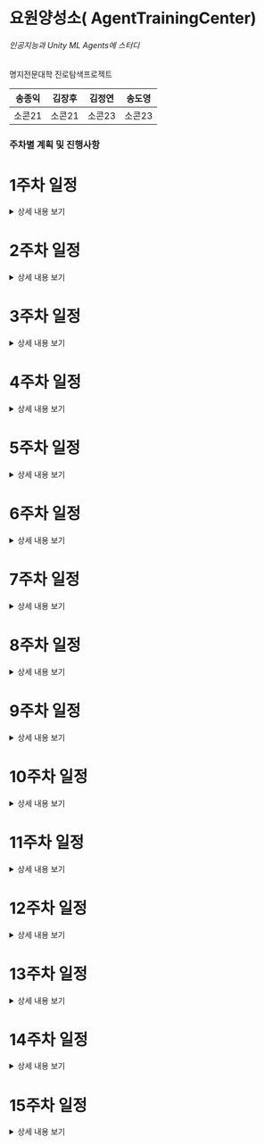 # 요원양성소( AgentTrainingCenter)

<h6>인공지능과 Unity ML Agents에 스터디</h6>
<p>명지전문대학 진로탐색프로젝트</p>

|송종익  | 김장후 | 김정연 | 송도영 |
|------|------|------|------|
| 소콘21| 소콘21 |  소콘23|  소콘23|

<h3>주차별 계획 및 진행사항</h3>

# 1주차 일정
<details>
<summary>상세 내용 보기</summary>
계획
  지도교수 면담 with 정지영 교수님 <br>
  Git, Github(기본 명령어와 project, discussions, issues 등), fork 클라이언트에 대한 내용학습 및 발제  
실행
  -9월 2일 월요일 17시부터 약 한 시간량 면담을 통해 무엇을 어느 정도 수준으로, 어떻게 공부할지 가이드라인을 잡음.
  -교내 Unity ML Agents 특강과 개발자에게 필요한 Git, Github 등에 대해 개인학습 후 정리
  -미팅은 2, 3주에 한번씩! 
비고
-
  
</details>

# 2주차 일정
<details>
<summary>상세 내용 보기</summary>
- 일정 1: 내용
- 일정 2: 내용
</details>

# 3주차 일정
<details>
<summary>상세 내용 보기</summary>
- 일정 1: 내용
- 일정 2: 내용
</details>

# 4주차 일정
<details>
<summary>상세 내용 보기</summary>
- 일정 1: 내용
- 일정 2: 내용
</details>

# 5주차 일정
<details>
<summary>상세 내용 보기</summary>
- 일정 1: 내용
- 일정 2: 내용
</details>

# 6주차 일정
<details>
<summary>상세 내용 보기</summary>
- 일정 1: 내용
- 일정 2: 내용
</details>

# 7주차 일정
<details>
<summary>상세 내용 보기</summary>
- 일정 1: 내용
- 일정 2: 내용
</details>

# 8주차 일정
<details>
<summary>상세 내용 보기</summary>
- 일정 1: 내용
- 일정 2: 내용
</details>

# 9주차 일정
<details>
<summary>상세 내용 보기</summary>
- 일정 1: 내용
- 일정 2: 내용
</details>

# 10주차 일정
<details>
<summary>상세 내용 보기</summary>
- 일정 1: 내용
- 일정 2: 내용
</details>

# 11주차 일정
<details>
<summary>상세 내용 보기</summary>
- 일정 1: 내용
- 일정 2: 내용
</details>

# 12주차 일정
<details>
<summary>상세 내용 보기</summary>
- 일정 1: 내용
- 일정 2: 내용
</details>

# 13주차 일정
<details>
<summary>상세 내용 보기</summary>
- 일정 1: 내용
- 일정 2: 내용
</details>

# 14주차 일정
<details>
<summary>상세 내용 보기</summary>
- 일정 1: 내용
- 일정 2: 내용
</details>

# 15주차 일정
<details>
<summary>상세 내용 보기</summary>
- 일정 1: 내용
- 일정 2: 내용
</details>
